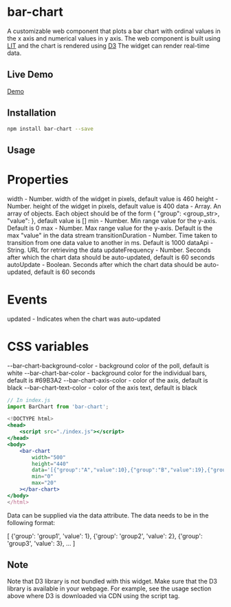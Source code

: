 # bar-chart

A customizable web component that plots a bar chart with ordinal values in the x axis and numerical values in y axis.
The web component is built using [LIT](https://lit.dev/) and the chart is rendered using [D3](https://d3js.org/)
The widget can render real-time data.

## Live Demo

[Demo](https://firstprateek.github.io/bar-chart/)

## Installation

```bash
npm install bar-chart --save
```

## Usage

Properties
==========

width - Number. width of the widget in pixels, default value is 460
height - Number. height of the widget in pixels, default value is 400
data - Array. An array of objects. Each object should be of the form { "group": <group_str>, "value": <number> }, default value is []
min - Number. Min range value for the y-axis. Default is 0
max - Number. Max range value for the y-axis. Default is the max "value" in the data stream
transitionDuration - Number. Time taken to transition from one data value to another in ms. Default is 1000
dataApi - String. URL for retrieving the data
updateFrequency - Number. Seconds after which the chart data should be auto-updated, default is 60 seconds
autoUpdate - Boolean. Seconds after which the chart data should be auto-updated, default is 60 seconds

Events
======

updated - Indicates when the chart was auto-updated

CSS variables
=============

--bar-chart-background-color - background color of the poll, default is white
--bar-chart-bar-color - background color for the individual bars, default is #69B3A2
--bar-chart-axis-color - color of the axis, default is black
--bar-chart-text-color - color of the axis text, default is black

```js
// In index.js
import BarChart from 'bar-chart';
```

```jsx
<!DOCTYPE html>
<head>
    <script src="./index.js"></script>
</head>
<body>
    <bar-chart
        width="500" 
        height="440" 
        data='[{"group":"A","value":10},{"group":"B","value":19},{"group":"C","value":8}]'
        min="0"
        max="20"
    ></bar-chart>
</body>
</html>
```

Data can be supplied via the data attribute. The data needs to be in the following format:

[
    {'group': 'group1', 'value': 1},
    {'group': 'group2', 'value': 2},
    {'group': 'group3', 'value': 3},
    ...
]

## Note

Note that D3 library is not bundled with this widget. Make sure that the D3 library is available in your webpage.
For example, see the usage section above where D3 is downloaded via CDN using the script tag.
